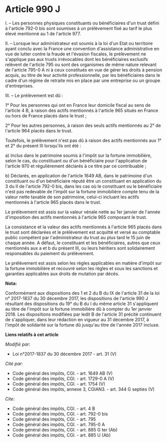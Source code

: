# Article 990 J

I. – Les personnes physiques constituants ou bénéficiaires d'un trust défini à l'article 792-0 bis sont soumises à un
prélèvement fixé au tarif le plus élevé mentionné au 1 de l'article 977.

II. – Lorsque leur administrateur est soumis à la loi d'un Etat ou territoire ayant conclu avec la France une convention
d'assistance administrative en vue de lutter contre la fraude et l'évasion fiscales, le prélèvement ne s'applique pas aux
trusts irrévocables dont les bénéficiaires exclusifs relèvent de l'article 795 ou sont des organismes de même nature relevant
de l'article 795-0 A ni à ceux constitués en vue de gérer les droits à pension acquis, au titre de leur activité
professionnelle, par les bénéficiaires dans le cadre d'un régime de retraite mis en place par une entreprise ou un groupe
d'entreprises.

III. – Le prélèvement est dû :

1° Pour les personnes qui ont en France leur domicile fiscal au sens de l'article 4 B, à raison des actifs mentionnés à
l'article 965 situés en France ou hors de France placés dans le trust ;

2° Pour les autres personnes, à raison des seuls actifs mentionnés au 2° de l'article 964 placés dans le trust.

Toutefois, le prélèvement n'est pas dû à raison des actifs mentionnés aux 1° et 2° du présent III lorsqu'ils ont été :

a) Inclus dans le patrimoine soumis à l'impôt sur la fortune immobilière, selon le cas, du constituant ou d'un bénéficiaire
pour l'application de l'article 970 et régulièrement déclarés à ce titre par ce contribuable ;

b) Déclarés, en application de l'article 1649 AB, dans le patrimoine d'un constituant ou d'un bénéficiaire réputé être un
constituant en application du 3 du II de l'article 792-0 bis, dans les cas où le constituant ou le bénéficiaire n'est pas
redevable de l'impôt sur la fortune immobilière compte tenu de la valeur nette taxable de son patrimoine, celui-ci incluant
les actifs mentionnés à l'article 965 placés dans le trust.

Le prélèvement est assis sur la valeur vénale nette au 1er janvier de l'année d'imposition des actifs mentionnés à l'article
965 composant le trust.

La consistance et la valeur des actifs mentionnés à l'article 965 placés dans le trust sont déclarées et le prélèvement est
acquitté et versé au comptable public compétent par l'administrateur du trust au plus tard le 15 juin de chaque année. A
défaut, le constituant et les bénéficiaires, autres que ceux mentionnés aux a et b du présent III, ou leurs héritiers sont
solidairement responsables du paiement du prélèvement.

Le prélèvement est assis selon les règles applicables en matière d'impôt sur la fortune immobilière et recouvré selon les
règles et sous les sanctions et garanties applicables aux droits de mutation par décès.

**Nota:**

Conformément aux dispositions des 1 et 2 du B du IX de l'article 31 de la loi n° 2017-1837 du 30 décembre 2017, les
dispositions de l'article 990 J résultant des dispositions du 19° du B du I du même article 31 s'appliquent au titre de
l'impôt sur la fortune immobilière dû à compter du 1er janvier 2018. Les dispositions modifiées par ledit B de l'article 31
précité continuent de s'appliquer, dans leur rédaction en vigueur au 31 décembre 2017, à l'impôt de solidarité sur la fortune
dû jusqu'au titre de l'année 2017 incluse.

**Liens relatifs à cet article**

_Modifié par_:

  - Loi n°2017-1837 du 30 décembre 2017 - art. 31 (V)

_Cité par_:

  - Code général des impôts, CGI. - art. 1649 AB (V)
  - Code général des impôts, CGI. - art. 1729-0 A (V)
  - Code général des impôts, CGI. - art. 1754 (V)
  - Code général des impôts, annexe 3, CGIAN3. - art. 344 G septies (V)

_Cite_:

  - Code général des impôts, CGI. - art. 4 B
  - Code général des impôts, CGI. - art. 792-0 bis
  - Code général des impôts, CGI. - art. 795
  - Code général des impôts, CGI. - art. 795-0 A
  - Code général des impôts, CGI. - art. 885 G ter (Ab)
  - Code général des impôts, CGI. - art. 885 U (Ab)
